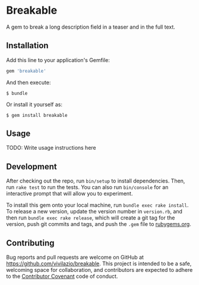 # Breakable

A gem to break a long description field in a teaser and in the full text.

## Installation

Add this line to your application's Gemfile:

```ruby
gem 'breakable'
```

And then execute:

    $ bundle

Or install it yourself as:

    $ gem install breakable

## Usage

TODO: Write usage instructions here

## Development

After checking out the repo, run `bin/setup` to install dependencies. Then, run `rake test` to run the tests. You can also run `bin/console` for an interactive prompt that will allow you to experiment.

To install this gem onto your local machine, run `bundle exec rake install`. To release a new version, update the version number in `version.rb`, and then run `bundle exec rake release`, which will create a git tag for the version, push git commits and tags, and push the `.gem` file to [rubygems.org](https://rubygems.org).

## Contributing

Bug reports and pull requests are welcome on GitHub at https://github.com/vivilazio/breakable. This project is intended to be a safe, welcoming space for collaboration, and contributors are expected to adhere to the [Contributor Covenant](http://contributor-covenant.org) code of conduct.
